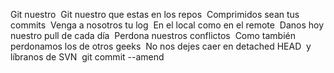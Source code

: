 Git nuestro 
Git nuestro que estas en los repos  Comprimidos sean tus commits
 Venga a nosotros tu log
 En el local como en el remote 
Danos hoy nuestro pull de cada día 
Perdona nuestros conflictos 
Como también perdonamos los de otros geeks  No nos dejes caer en detached HEAD 
y líbranos de SVN
 git commit --amend
